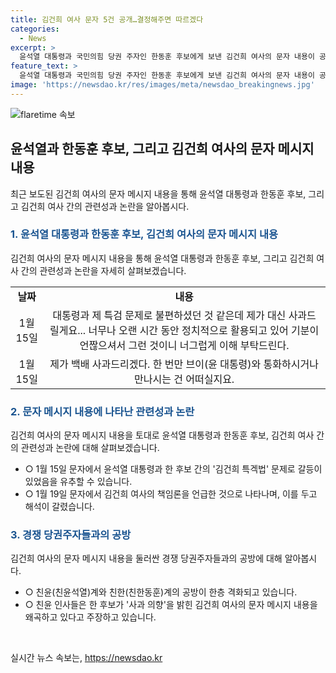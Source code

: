 ```yaml
---
title: 김건희 여사 문자 5건 공개…결정해주면 따르겠다
categories:
  - News
excerpt: >
  윤석열 대통령과 국민의힘 당권 주자인 한동훈 후보에게 보낸 김건희 여사의 문자 내용이 공개되면서 한 후보와 경쟁 당권주자들, 친윤(친윤석열)계와 친한(친한동훈)계의 공방이 격화되고 있다. 김 여사의 사과 의사를 강조하는 친윤 인사들과 한 후보 측의 사실상 사과하지 않겠다는 입장이 대립하고 있으며 이는 대통령실의 당무개입 프레임을 앞세우는 상황이다. (155자)
feature_text: >
  윤석열 대통령과 국민의힘 당권 주자인 한동훈 후보에게 보낸 김건희 여사의 문자 내용이 공개되면서 한 후보와 경쟁 당권주자들, 친윤(친윤석열)계와 친한(친한동훈)계의 공방이 격화되고 있다. 김 여사의 사과 의사를 강조하는 친윤 인사들과 한 후보 측의 사실상 사과하지 않겠다는 입장이 대립하고 있으며 이는 대통령실의 당무개입 프레임을 앞세우는 상황이다. (155자)
image: 'https://newsdao.kr/res/images/meta/newsdao_breakingnews.jpg'
---
```


<p><img src="https://newsdao.kr/res/images/meta/newsdao_breakingnews.jpg" alt="flaretime 속보" /></p>

<h2 data-ke-size="size26">윤석열과 한동훈 후보, 그리고 김건희 여사의 문자 메시지 내용</h2>

<p data-ke-size="size16">최근 보도된 김건희 여사의 문자 메시지 내용을 통해 윤석열 대통령과 한동훈 후보, 그리고 김건희 여사 간의 관련성과 논란을 알아봅시다.</p>

<h3><b><span style="color: #1a5490;">1. 윤석열 대통령과 한동훈 후보, 김건희 여사의 문자 메시지 내용</span></b></h3>

<p data-ke-size="size16">김건희 여사의 문자 메시지 내용을 통해 윤석열 대통령과 한동훈 후보, 그리고 김건희 여사 간의 관련성과 논란을 자세히 살펴보겠습니다.</p>

<table>
    <tbody>
        <tr>
            <td style="text-align: center; height: 17px;"><b>날짜</b></td>
            <td style="text-align: center; height: 17px;"><b>내용</b></td>
        </tr>
        <tr>
            <td style="text-align: center; height: 17px;">1월 15일</td>
            <td style="text-align: center; height: 17px;">대통령과 제 특검 문제로 불편하셨던 것 같은데 제가 대신 사과드릴게요... 너무나 오랜 시간 동안 정치적으로 활용되고 있어 기분이 언짢으셔서 그런 것이니 너그럽게 이해 부탁드린다.</td>
        </tr>
        <tr>
            <td style="text-align: center; height: 17px;">1월 15일</td>
            <td style="text-align: center; height: 17px;">제가 백배 사과드리겠다. 한 번만 브이(윤 대통령)와 통화하시거나 만나시는 건 어떠실지요.</td>
        </tr>
    <!-- 나머지 내용은 계속 작성해주세요. -->
    </tbody>
</table>

<h3><b><span style="color: #1a5490;">2. 문자 메시지 내용에 나타난 관련성과 논란</span></b></h3>

<p data-ke-size="size16">김건희 여사의 문자 메시지 내용을 토대로 윤석열 대통령과 한동훈 후보, 김건희 여사 간의 관련성과 논란에 대해 살펴보겠습니다.</p>

<ul>
    <li>○ 1월 15일 문자에서 윤석열 대통령과 한 후보 간의 '김건희 특겍법' 문제로 갈등이 있었음을 유추할 수 있습니다.</li>
    <li>○ 1월 19일 문자에서 김건희 여사의 책임론을 언급한 것으로 나타나며, 이를 두고 해석이 갈렸습니다.</li>
    <!-- 나머지 내용은 계속 작성해주세요. -->
</ul>

<h3><b><span style="color: #1a5490;">3. 경쟁 당권주자들과의 공방</span></b></h3>

<p data-ke-size="size16">김건희 여사의 문자 메시지 내용을 둘러싼 경쟁 당권주자들과의 공방에 대해 알아봅시다.</p>

<ul>
    <li>○ 친윤(친윤석열)계와 친한(친한동훈)계의 공방이 한층 격화되고 있습니다.</li>
    <li>○ 친윤 인사들은 한 후보가 '사과 의향'을 밝힌 김건희 여사의 문자 메시지 내용을 왜곡하고 있다고 주장하고 있습니다.</li>
    <!-- 나머지 내용은 계속 작성해주세요. -->
</ul>

<p data-ke-size="size16">&nbsp;</p>
실시간 뉴스 속보는, <a href="https://newsdao.kr" rel="dofollow">https://newsdao.kr</a>


